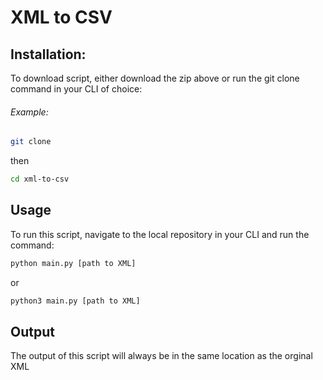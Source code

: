 # XML to CSV

## Installation:
To download script, either download the zip above or run the git clone command in your CLI of choice:

###### Example:
```sh
git clone 
```
then
```sh
cd xml-to-csv
```

## Usage
To run this script, navigate to the local repository in your CLI and run the command:
```sh
python main.py [path to XML]
```
or
```sh
python3 main.py [path to XML]
```

## Output
The output of this script will always be in the same location as the orginal XML
